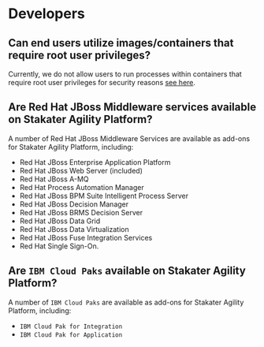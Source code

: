 # Developers

## Can end users utilize images/containers that require root user privileges?

Currently, we do not allow users to run processes within containers that require root user privileges for security reasons [see here](https://docs.docker.com/engine/security/security/).

## Are Red Hat JBoss Middleware services available on Stakater Agility Platform?

A number of Red Hat JBoss Middleware Services are available as add-ons for Stakater Agility Platform, including:

* Red Hat JBoss Enterprise Application Platform
* Red Hat JBoss Web Server (included)
* Red Hat JBoss A-MQ
* Red Hat Process Automation Manager
* Red Hat JBoss BPM Suite Intelligent Process Server
* Red Hat JBoss Decision Manager
* Red Hat JBoss BRMS Decision Server
* Red Hat JBoss Data Grid
* Red Hat JBoss Data Virtualization
* Red Hat JBoss Fuse Integration Services
* Red Hat Single Sign-On.

## Are `IBM Cloud Paks` available on Stakater Agility Platform?

A number of `IBM Cloud Paks` are available as add-ons for Stakater Agility Platform, including:

* `IBM Cloud Pak for Integration`
* `IBM Cloud Pak for Application`
